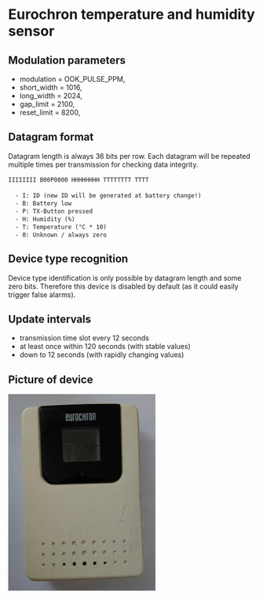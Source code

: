 # Eurochron temperature and humidity sensor

## Modulation parameters

- modulation = OOK_PULSE_PPM,
- short_width = 1016,
- long_width = 2024,
- gap_limit = 2100,
- reset_limit = 8200,

## Datagram format

Datagram length is always 36 bits per row. 
Each datagram will be repeated multiple times per transmission for checking data integrity.

    IIIIIIII B00P0000 HHHHHHHH TTTTTTTT TTTT
      
      - I: ID (new ID will be generated at battery change!)
      - B: Battery low
      - P: TX-Button pressed
      - H: Humidity (%)
      - T: Temperature (°C * 10)
      - 0: Unknown / always zero

## Device type recognition

Device type identification is only possible by datagram length and some zero bits. Therefore this device is disabled by default (as it could easily trigger false alarms).

## Update intervals

- transmission time slot every 12 seconds 
- at least once within 120 seconds (with stable values) 
- down to 12 seconds (with rapidly changing values)

## Picture of device

![Eurochron Sensor](eurochron.jpg)
